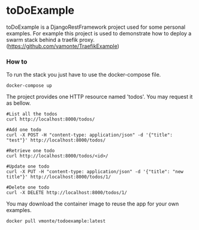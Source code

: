 # toDoExample

toDoExample is a DjangoRestFramework project used for some personal examples.
For example this project is used to demonstrate how to deploy a swarm stack behind a traefik proxy. (https://github.com/vamonte/TraefikExample)

### How to

To run the stack you just have to use the docker-compose file.

```shell
docker-compose up 
```
The project provides one HTTP resource named 'todos'.
You may request it as bellow.

```shell
#List all the todos
curl http://localhost:8000/todos/

#Add one todo
curl -X POST -H "content-type: application/json" -d '{"title": "test"}' http://localhost:8000/todos/

#Retrieve one todo
curl http://localhost:8000/todos/<id>/

#Update one todo
curl -X PUT -H "content-type: application/json" -d '{"title": "new title"}' http://localhost:8000/todos/1/
 
#Delete one todo
curl -X DELETE http://localhost:8000/todos/1/
```

You may download the container image to reuse the app for your own examples.

```shell
docker pull vmonte/todoexample:latest
```
